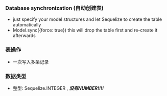 ### Database synchronization (自动创建表)
  - just specify your model structures and let Sequelize to create the table automatically
  - Model.sync({force: true}) this will drop the table first and re-create it afterwards


### 表操作
  - 一次写入多条记录

### 数据类型
  - 整型: Sequelize.INTEGER , ***没有NUMBER!!!!***